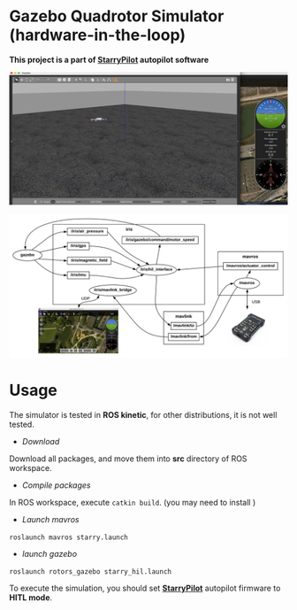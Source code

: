 Gazebo Quadrotor Simulator (hardware-in-the-loop)
=============================

**This project is a part of [StarryPilot](https://github.com/JcZou/StarryPilot) autopilot software**

![](gazebo.png)

![](hil.png)

# Usage
The simulator is tested in **ROS kinetic**, for other distributions, it is not well tested.
- *Download*

Download all packages, and move them into **src** directory of ROS workspace.
- *Compile packages*

In ROS workspace, execute `catkin build`. (you may need to install )

- *Launch mavros*

`roslaunch mavros starry.launch`

- *launch gazebo* 

`roslaunch rotors_gazebo starry_hil.launch`

To execute the simulation, you should set [**StarryPilot**](https://github.com/JcZou/StarryPilot) autopilot firmware to **HITL mode**.
